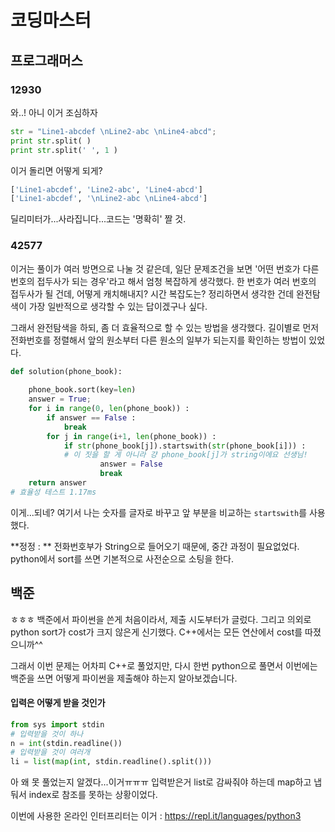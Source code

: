  

# 코딩마스터

## 프로그래머스

### 12930

와..! 아니 이거 조심하자

```python
str = "Line1-abcdef \nLine2-abc \nLine4-abcd";
print str.split( )
print str.split(' ', 1 )
```

이거 돌리면 어떻게 되게? 

```python
['Line1-abcdef', 'Line2-abc', 'Line4-abcd']
['Line1-abcdef', '\nLine2-abc \nLine4-abcd']
```

딜리미터가...사라집니다...코드는 '명확히' 짤 것.

### 42577

이거는 풀이가 여러 방면으로 나눌 것 같은데, 일단 문제조건을 보면 '어떤 번호가 다른 번호의 접두사가 되는 경우'라고 해서 엄청 복잡하게 생각했다. 한 번호가 여러 번호의 접두사가 될 건데, 어떻게 캐치해내지? 시간 복잡도는? 정리하면서 생각한 건데 완전탐색이 가장 일반적으로 생각할 수 있는 답이겠구나 싶다. 

그래서 완전탐색을 하되, 좀 더 효율적으로 할 수 있는 방법을 생각했다.  길이별로 먼저 전화번호를 정렬해서 앞의 원소부터 다른 원소의 일부가 되는지를 확인하는 방법이 있었다. 

```python
def solution(phone_book):
    
    phone_book.sort(key=len)
    answer = True;
    for i in range(0, len(phone_book)) : 
        if answer == False : 
            break
        for j in range(i+1, len(phone_book)) :
            if str(phone_book[j]).startswith(str(phone_book[i])) :
            # 이 짓을 할 게 아니라 걍 phone_book[j]가 string이에요 선생님!
                    answer = False
                    break
    return answer
# 효율성 테스트 1.17ms
```

이게...되네? 여기서  나는 숫자를 글자로 바꾸고 앞 부분을 비교하는 `startswith`를 사용했다.

**정정 : ** 전화번호부가 String으로 들어오기 때문에, 중간 과정이 필요없었다. python에서 sort를 쓰면 기본적으로 사전순으로 소팅을 한다. 



## 백준

ㅎㅎㅎ 백준에서 파이썬을 쓴게 처음이라서, 제출 시도부터가 글렀다. 그리고 의외로 python sort가 cost가 크지 않은게 신기했다. C++에서는 모든 연산에서 cost를 따졌으니까^^ 

그래서 이번 문제는 어차피 C++로 풀었지만, 다시 한번 python으로 풀면서 이번에는 백준을 쓰면 어떻게 파이썬을 제출해야 하는지 알아보겠습니다. 

#### 입력은 어떻게 받을 것인가

```python
from sys import stdin
# 입력받을 것이 하나
n = int(stdin.readline())
# 입력받을 것이 여러개
li = list(map(int, stdin.readline().split()))
```

아 왜 못 풀었는지 알겠다...이거ㅠㅠㅠ 입력받은거 list로 감싸줘야 하는데 map하고 냅둬서 index로 참조를 못하는 상황이었다. 

이번에 사용한 온라인 인터프리터는 이거 : https://repl.it/languages/python3 

